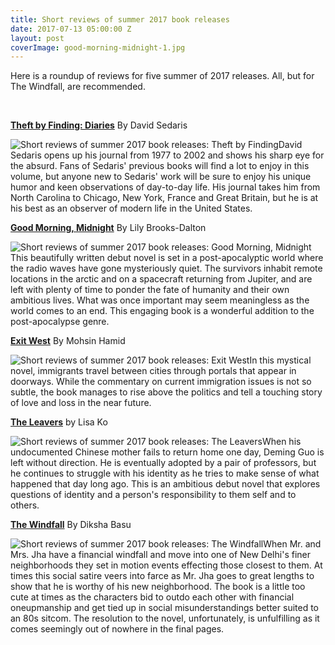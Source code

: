 ```yaml
---
title: Short reviews of summer 2017 book releases
date: 2017-07-13 05:00:00 Z
layout: post
coverImage: good-morning-midnight-1.jpg
---
```


Here is a roundup of reviews for five summer of 2017 releases. All, but for The Windfall, are recommended.

 

**[Theft by Finding: Diaries](http://amzn.to/2tCrTkw)** By David Sedaris

![Short reviews of summer 2017 book releases: Theft by Finding](images/51g5l55S3qL-194x300.jpg)David Sedaris opens up his journal from 1977 to 2002 and shows his sharp eye for the absurd. Fans of Sedaris' previous books will find a lot to enjoy in this volume, but anyone new to Sedaris' work will be sure to enjoy his unique humor and keen observations of day-to-day life. His journal takes him from North Carolina to Chicago, New York, France and Great Britain, but he is at his best as an observer of modern life in the United States.

**[Good Morning, Midnight](http://amzn.to/2uyRhM2)** By Lily Brooks-Dalton

![Short reviews of summer 2017 book releases: Good Morning, Midnight](images/51sA7LcypML-194x300.jpg)This beautifully written debut novel is set in a post-apocalyptic world where the radio waves have gone mysteriously quiet. The survivors inhabit remote locations in the arctic and on a spacecraft returning from Jupiter, and are left with plenty of time to ponder the fate of humanity and their own ambitious lives. What was once important may seem meaningless as the world comes to an end. This engaging book is a wonderful addition to the post-apocalypse genre.

**[Exit West](http://amzn.to/2tCeTeO)** By Mohsin Hamid

![Short reviews of summer 2017 book releases: Exit West](images/5158SOMkg7L-199x300.jpg)In this mystical novel, immigrants travel between cities through portals that appear in doorways. While the commentary on current immigration issues is not so subtle, the book manages to rise above the politics and tell a touching story of love and loss in the near future.

[**The Leavers**](http://amzn.to/2uF68FA) by Lisa Ko

![Short reviews of summer 2017 book releases: The Leavers](images/41gXuDCAaOL-199x300.jpg)When his undocumented Chinese mother fails to return home one day, Deming Guo is left without direction. He is eventually adopted by a pair of professors, but he continues to struggle with his identity as he tries to make sense of what happened that day long ago. This is an ambitious debut novel that explores questions of identity and a person's responsibility to them self and to others.

**[The Windfall](http://amzn.to/2tCetoA)** By Diksha Basu

![Short reviews of summer 2017 book releases: The Windfall](images/41iKb9EXwOL-199x300.jpg)When Mr. and Mrs. Jha have a financial windfall and move into one of New Delhi's finer neighborhoods they set in motion events effecting those closest to them. At times this social satire veers into farce as Mr. Jha goes to great lengths to show that he is worthy of his new neighborhood. The book is a little too cute at times as the characters bid to outdo each other with financial oneupmanship and get tied up in social misunderstandings better suited to an 80s sitcom. The resolution to the novel, unfortunately, is unfulfilling as it comes seemingly out of nowhere in the final pages.

